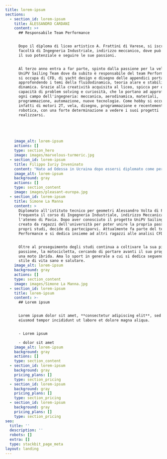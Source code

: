 ```yaml
---
title: lorem-ipsum
sections:
  - section_id: lorem-ipsum
    title: ALESSANDRO CARDANI
    content: >+
      ## Responsabile Team Performance


      Dopo il diploma di liceo artistico A. Frattini di Varese, si iscrive alla
      facoltà di Ingegneria Industriale, indirizzo meccanico, dove può esprimere
      il suo potenziale e seguire le sue passioni.


      Al terzo anno entra a far parte, spinto dalla passione per la vela, del
      UniPV Sailing Team dove da subito è responsabile del team Performance. Qui
      si occupa di CFD, di yacht design e disegno delle appendici portanti,
      approfondendo i temi della fluidodinamica, teoria alare e stabilità
      dinamica. Grazie alla creatività acquisita al liceo, spicca per ottime
      capacità di problem solving e curiosità, che lo portano ad approfondire
      ogni campo dell'ingegneria: meccanica, aerodinamica, materiali,
      programmazione, automazione, nuove tecnologie. Come hobby si occupa
      infatti di motori 2T, vela, disegno, programmazione e recentemente
      robotica, con una forte determinazione a vedere i suoi progetti
      realizzarsi.





    image_alt: lorem-ipsum
    actions: []
    type: section_hero
    image: images/marvelous-turmeric.jpg
  - section_id: lorem-ipsum
    title: Filippo Iuriy Inveninato
    content: "Nato ad Odessa in Ucraina dopo essersi diplomato come perito manutentore Aeronautico presso l’I.T.I.S\_ G. Feltrinelli di Milano si iscrive al corso di laurea in Ingegneria Industriale Meccanica all'Università di Pavia. Durante il primo anno universitario entra a far parte del UniPV Sailing Team spinto dalla voglia di far esperienza\_ e di contribuire con le proprie conoscenze in ambito aeronautico. Entra nel Team Performance, partecipando principalmente alla progettazione dello scafo e al miglioramento dell’efficienza generale.\n\nNel tempo libero, oltre alla passione per la chitarra elettrica, segue con interesse i progressi in campo aerospaziale e nel settore dell’automotive. La fluenza in lingua inglese ha reso possibile l’apprendimento di nozioni aggiuntive in campo tecnico, che lo motivano alla creazione di progetti personali su Fusion360 e su carta, mantenendo alta la voglia di reinventarsi e migliorarsi nel tempo.\n"
    image_alt: lorem-ipsum
    background: gray
    actions: []
    type: section_content
    image: images/pleasant-europa.jpg
  - section_id: lorem-ipsum
    title: Simone La Manna
    content: >
      Diplomato all'istituto tecnico per geometri Alessandro Volta di Pavia,
      frequenta il corso di Ingegneria Industriale, indirizzo Meccanica, presso
      l'ateneo di Pavia. Dopo aver conosciuto il progetto UniPV Sailing Team,
      creato da ragazzi dell'università per poter unire la propria passione e i
      propri studi, decide di parteciparvi. Attualmente fa parte del team
      Performance e si dedica insieme ad altri ragazzi alle analisi CFD.


      Oltre al proseguimento degli studi continua a coltivare la sua più grande
      passione, la motocicletta, cercando di portare avanti il suo progetto di
      una moto ibrida. Ama lo sport in generale a cui si dedica seguendo uno
      stile di vita sano e salutare.
    image_alt: lorem-ipsum
    background: gray
    actions: []
    type: section_content
    image: images/Simone La Manna.jpg
  - section_id: lorem-ipsum
    title: lorem-ipsum
    content: >-
      ## Lorem ipsum


      Lorem ipsum dolor sit amet, **consectetur adipiscing elit**, sed do
      eiusmod tempor incididunt ut labore et dolore magna aliqua.


      - Lorem ipsum

      - dolor sit amet
    image_alt: lorem-ipsum
    background: gray
    actions: []
    type: section_content
  - section_id: lorem-ipsum
    background: gray
    pricing_plans: []
    type: section_pricing
  - section_id: lorem-ipsum
    background: gray
    pricing_plans: []
    type: section_pricing
  - section_id: lorem-ipsum
    background: gray
    pricing_plans: []
    type: section_pricing
seo:
  title: ''
  description: ''
  robots: []
  extra: []
  type: stackbit_page_meta
layout: landing
---
```

